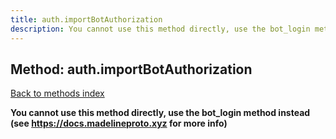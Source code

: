 ```yaml
---
title: auth.importBotAuthorization
description: You cannot use this method directly, use the bot_login method instead (see https://docs.madelineproto.xyz for more info)
---
```

## Method: auth.importBotAuthorization  
[Back to methods index](index.md)


**You cannot use this method directly, use the bot_login method instead (see https://docs.madelineproto.xyz for more info)**




